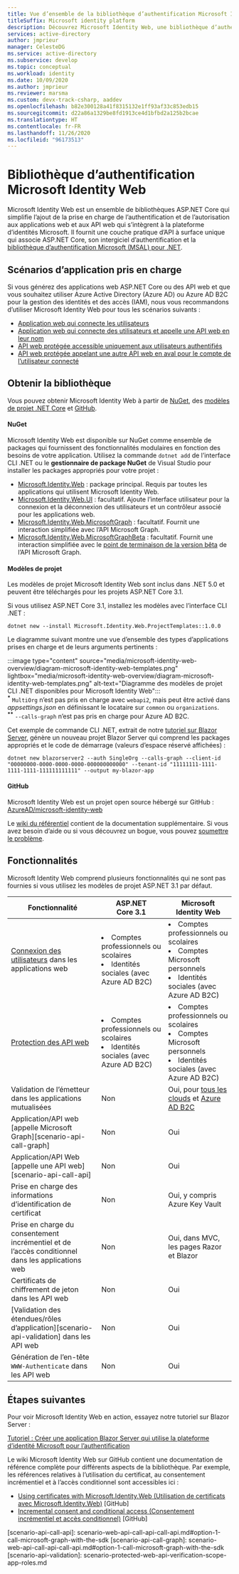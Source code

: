 ```yaml
---
title: Vue d’ensemble de la bibliothèque d’authentification Microsoft Identity Web
titleSuffix: Microsoft identity platform
description: Découvrez Microsoft Identity Web, une bibliothèque d’authentification et d’autorisation pour les applications ASP.NET Core qui s’intègrent à Azure Active Directory, Azure AD B2C et Microsoft Graph, ainsi qu’à d’autres API web.
services: active-directory
author: jmprieur
manager: CelesteDG
ms.service: active-directory
ms.subservice: develop
ms.topic: conceptual
ms.workload: identity
ms.date: 10/09/2020
ms.author: jmprieur
ms.reviewer: marsma
ms.custom: devx-track-csharp, aaddev
ms.openlocfilehash: b82e300128a41f8315132e1ff93af33c853edb15
ms.sourcegitcommit: d22a86a1329be8fd1913ce4d1bfbd2a125b2bcae
ms.translationtype: HT
ms.contentlocale: fr-FR
ms.lasthandoff: 11/26/2020
ms.locfileid: "96173513"
---
```

# <a name="microsoft-identity-web-authentication-library"></a>Bibliothèque d’authentification Microsoft Identity Web

Microsoft Identity Web est un ensemble de bibliothèques ASP.NET Core qui simplifie l’ajout de la prise en charge de l’authentification et de l’autorisation aux applications web et aux API web qui s’intègrent à la plateforme d’identités Microsoft. Il fournit une couche pratique d’API à surface unique qui associe ASP.NET Core, son intergiciel d’authentification et la [bibliothèque d’authentification Microsoft (MSAL) pour .NET](https://github.com/azuread/microsoft-authentication-library-for-dotnet).

## <a name="supported-application-scenarios"></a>Scénarios d’application pris en charge

Si vous générez des applications web ASP.NET Core ou des API web et que vous souhaitez utiliser Azure Active Directory (Azure AD) ou Azure AD B2C pour la gestion des identités et des accès (IAM), nous vous recommandons d’utiliser Microsoft Identity Web pour tous les scénarios suivants :

- [Application web qui connecte les utilisateurs](scenario-web-app-sign-user-overview.md)
- [Application web qui connecte des utilisateurs et appelle une API web en leur nom](scenario-web-app-call-api-overview.md)
- [API web protégée accessible uniquement aux utilisateurs authentifiés](scenario-protected-web-api-overview.md)
- [API web protégée appelant une autre API web en aval pour le compte de l’utilisateur connecté](scenario-web-api-call-api-overview.md)

## <a name="get-the-library"></a>Obtenir la bibliothèque

Vous pouvez obtenir Microsoft Identity Web à partir de [NuGet](#nuget), des [modèles de projet .NET Core](#project-templates) et [GitHub](#github).

#### <a name="nuget"></a>NuGet

Microsoft Identity Web est disponible sur NuGet comme ensemble de packages qui fournissent des fonctionnalités modulaires en fonction des besoins de votre application. Utilisez la commande `dotnet add` de l’interface CLI .NET ou le **gestionnaire de package NuGet** de Visual Studio pour installer les packages appropriés pour votre projet :

- [Microsoft.Identity.Web](https://www.nuget.org/packages/Microsoft.Identity.Web) : package principal. Requis par toutes les applications qui utilisent Microsoft Identity Web.
- [Microsoft.Identity.Web.UI](https://www.nuget.org/packages/Microsoft.Identity.Web.UI) : facultatif. Ajoute l’interface utilisateur pour la connexion et la déconnexion des utilisateurs et un contrôleur associé pour les applications web.
- [Microsoft.Identity.Web.MicrosoftGraph](https://www.nuget.org/packages/Microsoft.Identity.Web.MicrosoftGraph) : facultatif. Fournit une interaction simplifiée avec l’API Microsoft Graph.
- [Microsoft.Identity.Web.MicrosoftGraphBeta](https://www.nuget.org/packages/Microsoft.Identity.Web.MicrosoftGraphBeta) : facultatif. Fournit une interaction simplifiée avec le [point de terminaison de la version bêta](/graph/api/overview?view=graph-rest-beta&preserve-view=true) de l’API Microsoft Graph.

#### <a name="project-templates"></a>Modèles de projet

Les modèles de projet Microsoft Identity Web sont inclus dans .NET 5.0 et peuvent être téléchargés pour les projets ASP.NET Core 3.1.

Si vous utilisez ASP.NET Core 3.1, installez les modèles avec l’interface CLI .NET :

```dotnetcli
dotnet new --install Microsoft.Identity.Web.ProjectTemplates::1.0.0
```

Le diagramme suivant montre une vue d’ensemble des types d’applications prises en charge et de leurs arguments pertinents :

:::image type="content" source="media/microsoft-identity-web-overview/diagram-microsoft-identity-web-templates.png" lightbox="media/microsoft-identity-web-overview/diagram-microsoft-identity-web-templates.png" alt-text="Diagramme des modèles de projet CLI .NET disponibles pour Microsoft Identity Web":::
<br /><sup><b>*</b></sup> `MultiOrg` n’est pas pris en charge avec `webapi2`, mais peut être activé dans *appsettings.json* en définissant le locataire sur `common` ou `organizations`.
<br /><sup><b>**</b></sup> `--calls-graph` n’est pas pris en charge pour Azure AD B2C.

Cet exemple de commande CLI .NET, extrait de notre [tutoriel sur Blazor Server](tutorial-blazor-server.md), génère un nouveau projet Blazor Server qui comprend les packages appropriés et le code de démarrage (valeurs d’espace réservé affichées) :

```dotnetcli
dotnet new blazorserver2 --auth SingleOrg --calls-graph --client-id "00000000-0000-0000-0000-000000000000" --tenant-id "11111111-1111-1111-1111-111111111111" --output my-blazor-app
```

#### <a name="github"></a>GitHub

Microsoft Identity Web est un projet open source hébergé sur GitHub : <a href="https://github.com/AzureAD/microsoft-identity-web" target="_blank">AzureAD/microsoft-identity-web<span class="docon docon-navigate-external x-hidden-focus"></span></a>

Le [wiki du référentiel](https://github.com/AzureAD/microsoft-identity-web/wiki) contient de la documentation supplémentaire. Si vous avez besoin d’aide ou si vous découvrez un bogue, vous pouvez [soumettre le problème](https://github.com/AzureAD/microsoft-identity-web/issues).

## <a name="features"></a>Fonctionnalités

Microsoft Identity Web comprend plusieurs fonctionnalités qui ne sont pas fournies si vous utilisez les modèles de projet ASP.NET 3.1 par défaut.

| Fonctionnalité                                                                                  | ASP.NET Core 3.1                                                     | Microsoft Identity Web                                                                                  |
|------------------------------------------------------------------------------------------|----------------------------------------------------------------------|---------------------------------------------------------------------------------------------------------|
| [Connexion des utilisateurs](scenario-web-app-sign-user-app-configuration.md) dans les applications web             | <li>Comptes professionnels ou scolaires<li>Identités sociales (avec Azure AD B2C) | <li>Comptes professionnels ou scolaires<li>Comptes Microsoft personnels<li>Identités sociales (avec Azure AD B2C)     |
| [Protection des API web](scenario-protected-web-api-app-configuration.md#microsoftidentityweb) | <li>Comptes professionnels ou scolaires<li>Identités sociales (avec Azure AD B2C) | <li>Comptes professionnels ou scolaires<li>Comptes Microsoft personnels<li>Identités sociales (avec Azure AD B2C)     |
| Validation de l’émetteur dans les applications mutualisées                                                   | Non                                                                   | Oui, pour [tous les clouds](authentication-national-cloud.md) et [Azure AD B2C](../../active-directory-b2c/index.yml) |
| Application/API web [appelle Microsoft Graph][scenario-api-call-graph]                             | Non                                                                   | Oui                                                                                                     |
| Application/API Web [appelle une API web][scenario-api-call-api]                                       | Non                                                                   | Oui                                                                                                     |
| Prise en charge des informations d’identification de certificat                                                         | Non                                                                   | Oui, y compris Azure Key Vault                                                                          |
| Prise en charge du consentement incrémentiel et de l’accès conditionnel dans les applications web                           | Non                                                                   | Oui, dans MVC, les pages Razor et Blazor                                                                    |
| Certificats de chiffrement de jeton dans les API web                                                | Non                                                                   | Oui                                                                                                     |
| [Validation des étendues/rôles d’application][scenario-api-validation] dans les API web                        | Non                                                                   | Oui                                                                                                     |
| Génération de l’en-tête `WWW-Authenticate` dans les API web                                         | Non                                                                   | Oui                                                                                                     |

## <a name="next-steps"></a>Étapes suivantes

Pour voir Microsoft Identity Web en action, essayez notre tutoriel sur Blazor Server :

[Tutoriel : Créer une application Blazor Server qui utilise la plateforme d’identité Microsoft pour l’authentification](tutorial-blazor-server.md)

Le wiki Microsoft Identity Web sur GitHub contient une documentation de référence complète pour différents aspects de la bibliothèque. Par exemple, les références relatives à l’utilisation du certificat, au consentement incrémentiel et à l’accès conditionnel sont accessibles ici :

- <a href="https://github.com/AzureAD/microsoft-identity-web/wiki/Using-certificates" target="_blank">Using certificates with Microsoft.Identity.Web (Utilisation de certificats avec Microsoft.Identity.Web)<span class="docon docon-navigate-external x-hidden-focus"></span></a> [GitHub]
- <a href="https://github.com/AzureAD/microsoft-identity-web/wiki/Managing-incremental-consent-and-conditional-access" target="_blank">Incremental consent and conditional access (Consentement incrémentiel et accès conditionnel)<span class="docon docon-navigate-external x-hidden-focus"></span></a> [GitHub]

<!-- LINKS -->
<!--  [miw-certs]: microsoft-identity-web-certificates.md  -->
<!--  [miw-certs-decrypt]: microsoft-identity-web-certificates.md#decryption-certificates  -->
<!--  [miw-inc-consent-ca-header]: microsoft-identity-web-consent-conditional-access.md#handling-incremental-consent-or-conditional-access-in-web-apis  -->
<!--  [miw-inc-consent-ca]: microsoft-identity-web-consent-conditional-access.md  -->
[scenario-api-call-api]: scenario-web-api-call-api-call-api.md#option-1-call-microsoft-graph-with-the-sdk [scenario-api-call-graph]: scenario-web-api-call-api-call-api.md#option-1-call-microsoft-graph-with-the-sdk [scenario-api-validation]: scenario-protected-web-api-verification-scope-app-roles.md